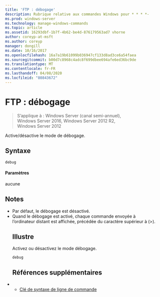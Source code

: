 ```yaml
---
title: 'FTP : débogage'
description: Rubrique relative aux commandes Windows pour * * * *-
ms.prod: windows-server
ms.technology: manage-windows-commands
ms.topic: article
ms.assetid: 16293dbf-1b7f-4b62-be4d-876179563ad7 vhorne
author: coreyp-at-msft
ms.author: coreyp
manager: dongill
ms.date: 10/16/2017
ms.openlocfilehash: 16a7a19b61099b036947cf133d8ad3ce6a54faea
ms.sourcegitcommit: b00d7c8968c4adc8f699dbee694afe6ed36bc9de
ms.translationtype: MT
ms.contentlocale: fr-FR
ms.lasthandoff: 04/08/2020
ms.locfileid: "80843672"
---
```

# <a name="ftpdebug"></a>FTP : débogage

>S’applique à : Windows Server (canal semi-annuel), Windows Server 2016, Windows Server 2012 R2, Windows Server 2012

Active/désactive le mode de débogage.   
## <a name="syntax"></a>Syntaxe  
```  
debug  
```  
#### <a name="parameters"></a>Paramètres  
aucune  
## <a name="remarks"></a>Notes  
- Par défaut, le débogage est désactivé.  
- Quand le débogage est activé, chaque commande envoyée à l’ordinateur distant est affichée, précédée du caractère supérieur à (>).  
  ## <a name="examples"></a><a name=BKMK_Examples></a>Illustre  
  Activez ou désactivez le mode débogage.  
  ```  
  debug  
  ```  
  ## <a name="additional-references"></a>Références supplémentaires  
- - [Clé de syntaxe de ligne de commande](command-line-syntax-key.md)  
